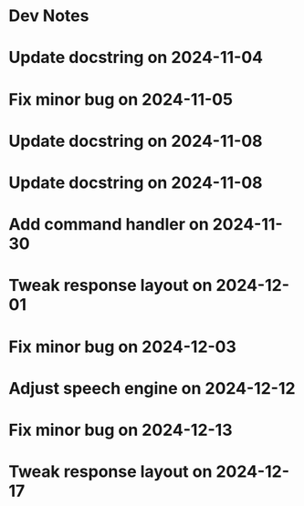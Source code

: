 # Dev Notes
# Update docstring on 2024-11-04
# Fix minor bug on 2024-11-05
# Update docstring on 2024-11-08
# Update docstring on 2024-11-08
# Add command handler on 2024-11-30
# Tweak response layout on 2024-12-01
# Fix minor bug on 2024-12-03
# Adjust speech engine on 2024-12-12
# Fix minor bug on 2024-12-13
# Tweak response layout on 2024-12-17
